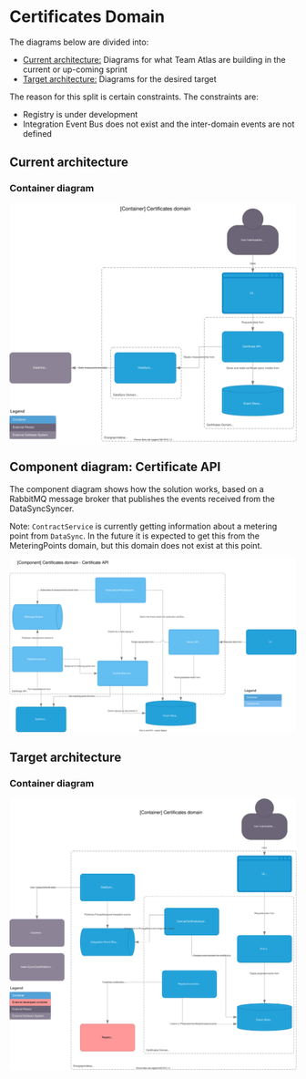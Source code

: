 # Certificates Domain

The diagrams below are divided into:

* [Current architecture:](#current-architecture) Diagrams for what Team Atlas are building in the current or up-coming sprint
* [Target architecture:](#target-architecture) Diagrams for the desired target

The reason for this split is certain constraints. The constraints are:

* Registry is under development
* Integration Event Bus does not exist and the inter-domain events are not defined

## Current architecture

### Container diagram
![Container diagram](../diagrams/certificates.current.container.drawio.svg)

## Component diagram: Certificate API

The component diagram shows how the solution works, based on a RabbitMQ message broker that publishes the events received from the DataSyncSyncer.

Note: `ContractService` is currently getting information about a metering point from `DataSync`. In the future it is expected to get this from the MeteringPoints domain, but this domain does not exist at this point.

![Issuer component diagram](../diagrams/certificates.current.component.certificate.api.drawio.svg)

## Target architecture

### Container diagram
![Container diagram](../diagrams/certificates.target.container.drawio.svg)

